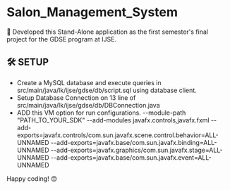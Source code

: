 # Salon_Management_System

💠 Developed this Stand-Alone application as the first semester's final project for the GDSE program at IJSE.

## 🛠️ SETUP
<ul>
<li>Create a MySQL database and execute queries in src/main/java/lk/ijse/gdse/db/script.sql using database client.</li>
<li>Setup Database Connection on 13 line of src/main/java/lk/ijse/gdse/db/DBConnection.java</li>
<li>ADD this VM option for run configurations.
      --module-path
      "PATH_TO_YOUR_SDK"
      --add-modules
      javafx.controls,javafx.fxml
      --add-exports=javafx.controls/com.sun.javafx.scene.control.behavior=ALL-UNNAMED
      --add-exports=javafx.base/com.sun.javafx.binding=ALL-UNNAMED
      --add-exports=javafx.graphics/com.sun.javafx.stage=ALL-UNNAMED
      --add-exports=javafx.base/com.sun.javafx.event=ALL-UNNAMED
</li>
</ul>
Happy coding! 😊


